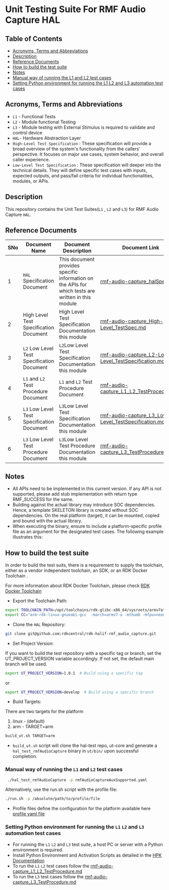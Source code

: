 # Unit Testing Suite For RMF Audio Capture HAL

## Table of Contents

- [Acronyms, Terms and Abbreviations](#acronyms-terms-and-abbreviations)
- [Description](#description)
- [Reference Documents](#reference-documents)
- [How to build the test suite](#how-to-build-the-test-suite)
- [Notes](#notes)
- [Manual way of running the L1 and L2 test cases](#manual-way-of-running-the-l1-and-l2-test-cases)
- [Setting Python environment for running the L1 L2 and L3 automation test cases](#setting-python-environment-for-running-the-l1-l2-and-l3-automation-test-cases)

## Acronyms, Terms and Abbreviations

- `L1` - Functional Tests
- `L2` - Module functional Testing
- `L3` - Module testing with External Stimulus is required to validate and control device
- `HAL`- Hardware Abstraction Layer
- `High-Level Test Specification` : These specification will provide a broad overview of the system's functionality from the callers' perspective. It focuses on major use cases, system behavior, and overall caller experience.
- `Low-Level Test Specification` : These specification will deeper into the technical details. They will define specific test cases with inputs, expected outputs, and pass/fail criteria for individual functionalities, modules, or APIs.

## Description

This repository contains the Unit Test Suites(`L1` , `L2` and `L3`) for RMF Audio Capture `HAL`.

## Reference Documents

|SNo|Document Name|Document Description|Document Link|
|---|-------------|--------------------|-------------|
|1|`HAL` Specification Document|This document provides specific information on the APIs for which tests are written in this module|[rmf-audio-capture_halSpec.md](https://github.com/rdkcentral/rdk-halif-rmf_audio_capture/blob/main/docs/pages/rmf-audio-capture_halSpec.md "rmf-audio-capture_halSpec.md")|
|2|High Level Test Specification Document|High Level Test Specification Documentation this module|[rmf-audio-capture_High-Level_TestSpec.md](docs/pages/rmf-audio-capture_High-Level_TestSpec.md)|
|3|`L2` Low Level Test Specification Document|`L2`Low Level Test Specification Documentation this module|[rmf-audio-capture_L2-Low-Level_TestSpecification.md](docs/pages/rmf-audio-capture_L2-Low-Level_TestSpecification.md)|
|4|`L1` and `L2` Test Procedure Document|`L1` and `L2` Test Procedure Document|[rmf-audio-capture_L1_L2_TestProcedure.md](docs/pages/rmf-audio-capture_L1_L2_TestProcedure.md)|
|5|`L3` Low Level Test Specification Document|`L3`Low Level Test Specification Documentation this module|[rmf-audio-capture_L3_Low-Level_TestSpecification.md](docs/pages/rmf-audio-capture_L3_Low-Level_TestSpecification.md)|
|6|`L3` Low Level Test Procedure Document|`L3`Low Level Test Procedure Documentation this module|[rmf-audio-capture_L3_TestProcedure.md](docs/pages/rmf-audio-capture_L3_TestProcedure.md)|

## Notes

- All APIs need to be implemented in this current version. If any API is not supported, please add stub implementation with return type RMF_SUCCESS for the same.
- Building against the actual library may introduce SOC dependencies. Hence, a template SKELETON library is created without SOC dependencies. On the real platform (target), it can be mounted, copied and bound with the actual library.
- When executing the binary, ensure to include a platform-specific profile file as an argument for the designated test cases. The following example illustrates this:

## How to build the test suite

In order to build the test suits, there is a requirement to supply the toolchain, either as a vendor independent toolchain, an SDK, or an RDK Docker Toolchain .

For more information about RDK Docker Toolchain, please check [RDK Docker Toolchain](https://github.com/rdkcentral/ut-core/wiki/FAQ:-RDK-Docker-Toolchain)

- Export the Toolchain Path:

```bash
export TOOLCHAIN_PATH=/opt/toolchains/rdk-glibc-x86_64/sysroots/armv7at2hf-neon-rdk-linux-gnueabi
export CC="arm-rdk-linux-gnueabi-gcc  -march=armv7-a -mthumb -mfpu=neon -mfloat-abi=hard --sysroot=$TOOLCHAIN_PATH"
```

- Clone the `HAL` Repository:

```bash
git clone git@github.com:rdkcentral/rdk-halif-rmf_audio_capture.git
```

- Set Project Version:

If you want to build the test repository with a specific tag or branch, set the UT_PROJECT_VERSION variable accordingly. If not set, the default main branch will be used.

```bash
export UT_PROJECT_VERSION=1.0.1  # Build using a specific tag
```

or

```bash
export UT_PROJECT_VERSION=develop  # Build using a specific branch
```

- Build Targets:

 There are two targets for the platform

  1. linux - (default)
  2. arm - TARGET=arm

```bash
build_ut.sh TARGET=arm
```

- `build_ut.sh` script will clone the hal-test repo, ut-core and generate a `hal_test_rmfAudioCapture` binary in `ut/bin/` upon successful completion.

### Manual way of running the `L1` and `L2` test cases

```bash
 ./hal_test_rmfAudioCapture -p rmfAudioCaptureAuxSupported.yaml
 ```

Alternatively, use the run.sh script with the profile file:

```bash
./run.sh -p /absolute/path/to/profile/file
 ```

- Profile files define the configuration for the platform available here [profile yaml file](./profiles/)

### Setting Python environment for running the `L1` `L2` and `L3` automation test cases

- For running the `L1` `L2` and `L3` test suite, a host PC or server with a Python environment is required.
- Install Python Environment and Activation Scripts as detailed in the [HPK Documentation](https://github.com/rdkcentral/rdk-hpk-documentation/blob/main/README.md)
- To run the `L1` `L2` test cases follow the [rmf-audio-capture_L1_L2_TestProcedure.md](docs/pages/rmf-audio-capture_L1_L2_TestProcedure.md)
- To run the `L3` test cases follow the [rmf-audio-capture_L3_TestProcedure.md](docs/pages/rmf-audio-capture_L3_TestProcedure.md)